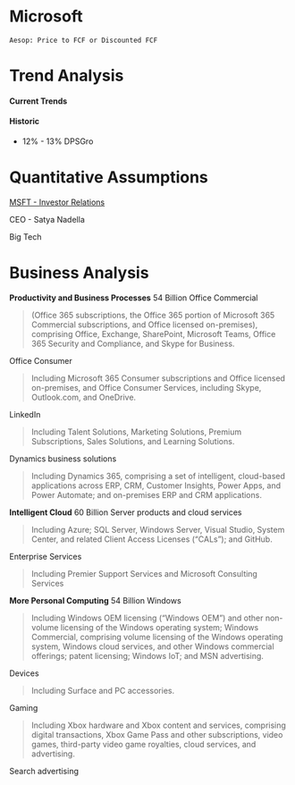 # Microsoft 
```
Aesop: Price to FCF or Discounted FCF 
```

# Trend Analysis
#### Current Trends 

#### Historic 
- 12% - 13% DPSGro

# Quantitative Assumptions 
[MSFT - Investor Relations](https://www.microsoft.com/en-us/investor)

CEO - Satya Nadella

Big Tech
# Business Analysis
**Productivity and Business Processes**
54 Billion
Office Commercial 
> (Office 365 subscriptions, the Office 365 portion of Microsoft 365 Commercial subscriptions, and Office licensed on-premises), comprising Office, Exchange, SharePoint, Microsoft Teams, Office 365 Security and Compliance, and Skype for Business. 

Office Consumer
> Including Microsoft 365 Consumer subscriptions and Office licensed on-premises, and Office Consumer Services, including Skype, Outlook.com, and OneDrive. 

LinkedIn
> Including Talent Solutions, Marketing Solutions, Premium Subscriptions, Sales Solutions, and Learning Solutions. 

Dynamics business solutions
> Including Dynamics 365, comprising a set of intelligent, cloud-based applications across ERP, CRM, Customer Insights, Power Apps, and Power Automate; and on-premises ERP and CRM applications.


**Intelligent Cloud**
60 Billion
Server products and cloud services
> Including Azure; SQL Server, Windows Server, Visual Studio, System Center, and related Client Access Licenses (“CALs”); and GitHub.

Enterprise Services
> Including Premier Support Services and Microsoft Consulting Services


**More Personal Computing**
54 Billion
Windows
> Including Windows OEM licensing (“Windows OEM”) and other non-volume licensing of the Windows operating system; Windows Commercial, comprising volume licensing of the Windows operating system, Windows cloud services, and other Windows commercial offerings; patent licensing; Windows IoT; and MSN advertising.

Devices
> Including Surface and PC accessories.

Gaming
> Including Xbox hardware and Xbox content and services, comprising digital transactions, Xbox Game Pass and other subscriptions, video games, third-party video game royalties, cloud services, and advertising.

Search advertising